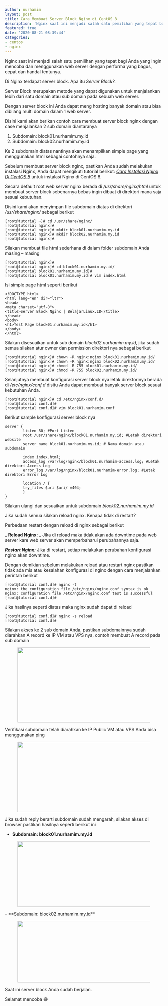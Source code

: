 ```yaml
---
author: nurhamim
layout: post
title: Cara Membuat Server Block Nginx di CentOS 8
description: 'Nginx saat ini menjadi salah satu pemilihan yang tepat bagi Anda yang ingin mencoba dan menggunakan web server dengan performa yang bagus, cepat dan handal tentunya'
featured: true
date: '2020-08-21 08:39:44'
categories:
- centos
- nginx
---
```


Nginx saat ini menjadi salah satu pemilihan yang tepat bagi Anda yang ingin mencoba dan menggunakan web server dengan performa yang bagus, cepat dan handal tentunya.

Di Nginx terdapat server block. Apa itu _Server Block?._

Server Block merupakan metode yang dapat digunakan untuk menjalankan lebih dari satu domain atau sub domain pada sebuah web server.

Dengan server block ini Anda dapat meng hosting banyak domain atau bisa dibilang multi domain dalam 1 web server.

Disini kami akan berikan contoh cara membuat server block nginx dengan case menjalankan 2 sub domain diantaranya

1. Subdomain: block01.nurhamim.my.id
2. Subdomain: block02.nurhamim.my.id

Ke 2 subdomain diatas nantinya akan menampilkan simple page yang menggunakan html sebagai contohnya saja.

Sebelum membuat server block nginx, pastikan Anda sudah melakukan instalasi Nginx, Anda dapat mengikuti tutorial berikut: _[Cara Instalasi Nginx Di CentOS 8](/cara-instalasi-nginx-di-centos-8/)_ untuk instalasi Nginx di CentOS 8.

Secara default root web server nginx berada di _/usr/share/nginx/html_ untuk membuat server block sebenarnya bebas ingin dibuat di direktori mana saja sesuai kebutuhan.

Disini kami akan menyimpan file subdomain diatas di direktori _/usr/share/nginx/_ sebagai berikut

    [root@tutorial ~]# cd /usr/share/nginx/
    [root@tutorial nginx]#
    [root@tutorial nginx]# mkdir block01.nurhamim.my.id
    [root@tutorial nginx]# mkdir block02.nurhamim.my.id
    [root@tutorial nginx]#

Silakan membuat file html sederhana di dalam folder subdomain Anda masing – masing

    [root@tutorial nginx]#
    [root@tutorial nginx]# cd block01.nurhamim.my.id/
    [root@tutorial block01.nurhamim.my.id]#
    [root@tutorial block01.nurhamim.my.id]# vim index.html

Isi simple page html seperti berikut

    <!DOCTYPE html>
    <html lang="en" dir="ltr">
    <head>
    <meta charset="utf-8">
    <title>Server Block Nginx | BelajarLinux.ID</title>
    </head>
    <body>
    <h1>Test Page block01.nurhamim.my.id</h1>
    </body>
    </html>

Silakan disesuaikan untuk sub domain _block02.nurhamim.my.id_, jika sudah semua silakan atur owner dan permission direktori nya sebagai berikut

    [root@tutorial nginx]# chown -R nginx:nginx block01.nurhamim.my.id/
    [root@tutorial nginx]# chown -R nginx:nginx block02.nurhamim.my.id/
    [root@tutorial nginx]# chmod -R 755 block01.nurhamim.my.id/
    [root@tutorial nginx]# chmod -R 755 block02.nurhamim.my.id/

Selanjutnya membuat konfigurasi server block nya letak direktorinya berada di _/etc/nginx/conf.d_ disitu Anda dapat membuat banyak server block sesuai kebutuhan Anda.

    [root@tutorial nginx]# cd /etc/nginx/conf.d/
    [root@tutorial conf.d]#
    [root@tutorial conf.d]# vim block01.nurhamim.conf

Berikut sample konfigurasi server block nya

    server {
            listen 80; #Port Listen
            root /usr/share/nginx/block01.nurhamim.my.id; #Letak direktori website
            server_name block01.nurhamim.my.id; # Nama domain atau subdomain
    
            index index.html;
            access_log /var/log/nginx/block01.nurhamim-access.log; #Letak direktori Access Log
            error_log /var/log/nginx/block01.nurhamim-error.log; #Letak direktori Error Log
    
            location / {
            try_files $uri $uri/ =404;
            }
    }

Silakan ulangi dan sesuaikan untuk subdomain _block02.nurhamim.my.id_

Jika sudah semua silakan reload nginx. Kenapa tidak di restart?

Perbedaan restart dengan reload di nginx sebagai berikut

_ **Reload Nginx:** _ Jika di reload maka tidak akan ada downtime pada web server kare web server akan memperbaharui perubahannya saja.

**_Restart Nginx:_** Jika di restart, setiap melakukan perubahan konfigurasi nginx akan downtime.

Dengan demikian sebelum melakukan reload atau restart nginx pastikan tidak ada mis atau kesalahan konfigurasi di nginx dengan cara menjalankan perintah berikut

    [root@tutorial conf.d]# nginx -t
    nginx: the configuration file /etc/nginx/nginx.conf syntax is ok
    nginx: configuration file /etc/nginx/nginx.conf test is successful
    [root@tutorial conf.d]#

Jika hasilnya seperti diatas maka nginx sudah dapat di reload

    [root@tutorial conf.d]# nginx -s reload
    [root@tutorial conf.d]#

Silakan akses ke 2 sub domain Anda, pastikan subdomainnya sudah diarahkan A record ke IP VM atau VPS nya, contoh membuat A record pada sub domain

<figure class="wp-block-image size-large"><img loading="lazy" width="1024" height="240" src="/content/images/wordpress/2020/08/image-19-1024x240.png" alt="" class="wp-image-98" srcset="/content/images/wordpress/2020/08/image-19-1024x240.png 1024w, /content/images/wordpress/2020/08/image-19-300x70.png 300w, /content/images/wordpress/2020/08/image-19-768x180.png 768w, /content/images/wordpress/2020/08/image-19.png 1035w" sizes="(max-width: 1024px) 100vw, 1024px"></figure>

Verifikasi subdomain telah diarahkan ke IP Public VM atau VPS Anda bisa menggunakan ping

<figure class="wp-block-image size-large"><img loading="lazy" width="838" height="225" src="/content/images/wordpress/2020/08/image-20.png" alt="" class="wp-image-99" srcset="/content/images/wordpress/2020/08/image-20.png 838w, /content/images/wordpress/2020/08/image-20-300x81.png 300w, /content/images/wordpress/2020/08/image-20-768x206.png 768w" sizes="(max-width: 838px) 100vw, 838px"></figure>

Jika sudah reply berarti subdomain sudah mengarah, silakan akses di browser pastikan hasilnya seperti berikut ini

- **Subdomain: block01.nurhamim.my.id**
<figure class="wp-block-image size-large"><img loading="lazy" width="1024" height="210" src="/content/images/wordpress/2020/08/image-21-1024x210.png" alt="" class="wp-image-100" srcset="/content/images/wordpress/2020/08/image-21-1024x210.png 1024w, /content/images/wordpress/2020/08/image-21-300x62.png 300w, /content/images/wordpress/2020/08/image-21-768x158.png 768w, /content/images/wordpress/2020/08/image-21.png 1363w" sizes="(max-width: 1024px) 100vw, 1024px"></figure>
- **Subdomain: block02.nurhamim.my.id**
<figure class="wp-block-image size-large"><img loading="lazy" width="1024" height="197" src="/content/images/wordpress/2020/08/image-22-1024x197.png" alt="" class="wp-image-101" srcset="/content/images/wordpress/2020/08/image-22-1024x197.png 1024w, /content/images/wordpress/2020/08/image-22-300x58.png 300w, /content/images/wordpress/2020/08/image-22-768x148.png 768w, /content/images/wordpress/2020/08/image-22.png 1366w" sizes="(max-width: 1024px) 100vw, 1024px"></figure>

Saat ini server block Anda sudah berjalan.

Selamat mencoba 😄